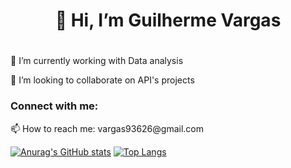 
<h1 align="center">👋 Hi, I’m Guilherme Vargas<h1 align="center">

<h3 align="left"></h3>
<p align="left">
🌱 I’m currently working with Data analysis
  
💞️ I’m looking to collaborate on API's projects
</p>

<!---
vargacypher/vargacypher is a ✨ special ✨ repository because its `README.md` (this file) appears on your GitHub profile.
You can click the Preview link to take a look at your changes.
--->


<h3 align="left">Connect with me:</h3>
<p align="left">
📫 How to reach me: vargas93626@gmail.com</a>
</p>

[![Anurag's GitHub stats](https://github-readme-stats.vercel.app/api?username=vargacypher)](https://github.com/anuraghazra/github-readme-stats)
[![Top Langs](https://github-readme-stats.vercel.app/api/top-langs/?username=vargacypher&layout=compact)](https://github.com/anuraghazra/github-readme-stats)
